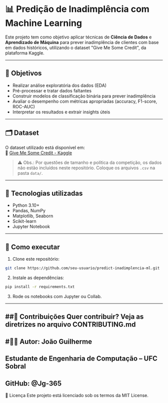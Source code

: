 # 📊 Predição de Inadimplência com Machine Learning

Este projeto tem como objetivo aplicar técnicas de **Ciência de Dados** e **Aprendizado de Máquina** para prever inadimplência de clientes com base em dados históricos, utilizando o dataset "Give Me Some Credit", da plataforma Kaggle.

---

## 📌 Objetivos
- Realizar análise exploratória dos dados (EDA)
- Pré-processar e tratar dados faltantes
- Construir modelos de classificação binária para prever inadimplência
- Avaliar o desempenho com métricas apropriadas (accuracy, F1-score, ROC-AUC)
- Interpretar os resultados e extrair insights úteis

---

## 🗂 Dataset
O dataset utilizado está disponível em:  
🔗 [Give Me Some Credit - Kaggle](https://www.kaggle.com/c/GiveMeSomeCredit/data)

> ⚠️ Obs.: Por questões de tamanho e política da competição, os dados não estão incluídos neste repositório. Coloque os arquivos `.csv` na pasta `data/`.

---

## 🧰 Tecnologias utilizadas
- Python 3.10+
- Pandas, NumPy
- Matplotlib, Seaborn
- Scikit-learn
- Jupyter Notebook

---

## 🚀 Como executar

1. Clone este repositório:
```bash
git clone https://github.com/seu-usuario/predict-inadimplencia-ml.git

```
2. Instale as dependências:
```bash
pip install -r requirements.txt

```
3. Rode os notebooks com Jupyter ou Collab.
---
##🤝 Contribuições
Quer contribuir? Veja as diretrizes no arquivo CONTRIBUTING.md
---
#🧑‍💻 Autor: João Guilherme
---
Estudante de Engenharia de Computação – UFC Sobral
---
GitHub: @Jg-365
---
📄 Licença
Este projeto está licenciado sob os termos da MIT License.
